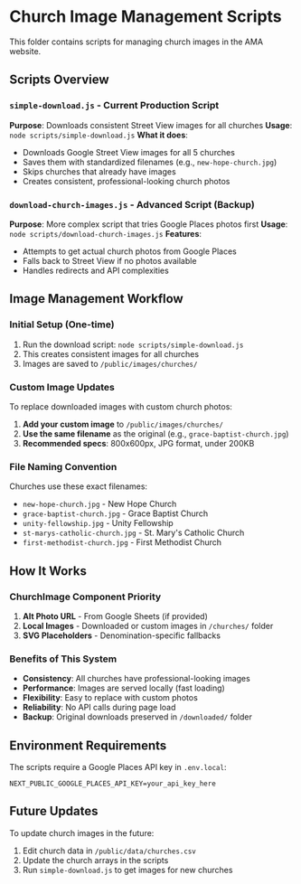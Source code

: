 # Church Image Management Scripts

This folder contains scripts for managing church images in the AMA website.

## Scripts Overview

### `simple-download.js` - Current Production Script
**Purpose**: Downloads consistent Street View images for all churches
**Usage**: `node scripts/simple-download.js`
**What it does**:
- Downloads Google Street View images for all 5 churches
- Saves them with standardized filenames (e.g., `new-hope-church.jpg`)
- Skips churches that already have images
- Creates consistent, professional-looking church photos

### `download-church-images.js` - Advanced Script (Backup)
**Purpose**: More complex script that tries Google Places photos first
**Usage**: `node scripts/download-church-images.js`
**Features**:
- Attempts to get actual church photos from Google Places
- Falls back to Street View if no photos available
- Handles redirects and API complexities

## Image Management Workflow

### Initial Setup (One-time)
1. Run the download script: `node scripts/simple-download.js`
2. This creates consistent images for all churches
3. Images are saved to `/public/images/churches/`

### Custom Image Updates
To replace downloaded images with custom church photos:

1. **Add your custom image** to `/public/images/churches/`
2. **Use the same filename** as the original (e.g., `grace-baptist-church.jpg`)
3. **Recommended specs**: 800x600px, JPG format, under 200KB

### File Naming Convention
Churches use these exact filenames:
- `new-hope-church.jpg` - New Hope Church
- `grace-baptist-church.jpg` - Grace Baptist Church  
- `unity-fellowship.jpg` - Unity Fellowship
- `st-marys-catholic-church.jpg` - St. Mary's Catholic Church
- `first-methodist-church.jpg` - First Methodist Church

## How It Works

### ChurchImage Component Priority
1. **Alt Photo URL** - From Google Sheets (if provided)
2. **Local Images** - Downloaded or custom images in `/churches/` folder
3. **SVG Placeholders** - Denomination-specific fallbacks

### Benefits of This System
- **Consistency**: All churches have professional-looking images
- **Performance**: Images are served locally (fast loading)
- **Flexibility**: Easy to replace with custom photos
- **Reliability**: No API calls during page load
- **Backup**: Original downloads preserved in `/downloaded/` folder

## Environment Requirements

The scripts require a Google Places API key in `.env.local`:
```
NEXT_PUBLIC_GOOGLE_PLACES_API_KEY=your_api_key_here
```

## Future Updates

To update church images in the future:
1. Edit church data in `/public/data/churches.csv`
2. Update the church arrays in the scripts
3. Run `simple-download.js` to get images for new churches